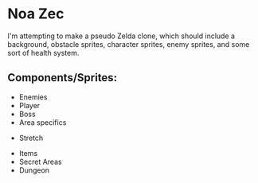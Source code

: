 # Noa Zec

I'm attempting to make a pseudo Zelda clone, which should include a background, obstacle sprites, character sprites, enemy sprites, and some sort of health system.

## Components/Sprites:

- Enemies
- Player
- Boss
- Area specifics 
* Stretch
- Items
- Secret Areas
- Dungeon